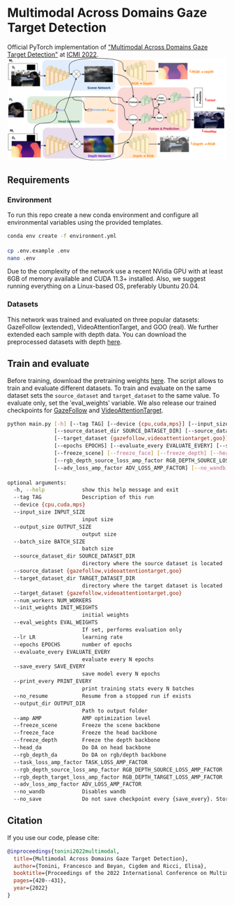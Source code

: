 # Multimodal Across Domains Gaze Target Detection
Official PyTorch implementation of ["Multimodal Across Domains Gaze Target Detection"](https://dl.acm.org/doi/10.1145/3536221.3556624) at [ICMI 2022](https://icmi.acm.org/2022/).
![An image of our neural network](/assets/network.png?raw=true)

## Requirements
### Environment
To run this repo create a new conda environment and configure all environmental variables using the provided templates.

```bash
conda env create -f environment.yml

cp .env.example .env
nano .env
```

Due to the complexity of the network use a recent NVidia GPU with at least 6GB of memory available and CUDA 11.3+ installed.
Also, we suggest running everything on a Linux-based OS, preferably Ubuntu 20.04.

### Datasets
This network was trained and evaluated on three popular datasets: GazeFollow (extended), VideoAttentionTarget, and GOO (real).
We further extended each sample with depth data. You can download the preprocessed datasets with depth [here](https://www.dropbox.com/sh/8o3h1gp6ufgotr3/AACWT7DnXRG8NlzxvqNe3UB5a?dl=1).

## Train and evaluate
Before training, download the pretraining weights [here](https://www.dropbox.com/s/l3xo4h7nghef3m5/init_weights.pt?dl=0).
The script allows to train and evaluate different datasets.
To train and evaluate on the same dataset sets the `source_dataset` and `target_dataset` to the same value.
To evaluate only, set the ‵eval_weights‵ variable. We also release our trained checkpoints for [GazeFollow](https://www.dropbox.com/s/ndsp3g5zzx290nh/best_gazefollow_gazefollow.pth?dl=1) and [VideoAttentionTarget](https://www.dropbox.com/scl/fi/mn1pexehcywfop5xy4r63/best_videoattention_videoattention.pth?rlkey=7tw1ynt0a9rmrd7o3bqt6tbt0&dl=1).

```bash
python main.py [-h] [--tag TAG] [--device {cpu,cuda,mps}] [--input_size INPUT_SIZE] [--output_size OUTPUT_SIZE] [--batch_size BATCH_SIZE]
               [--source_dataset_dir SOURCE_DATASET_DIR] [--source_dataset {gazefollow,videoattentiontarget,goo}] [--target_dataset_dir TARGET_DATASET_DIR]
               [--target_dataset {gazefollow,videoattentiontarget,goo}] [--num_workers NUM_WORKERS] [--init_weights INIT_WEIGHTS] [--eval_weights EVAL_WEIGHTS] [--lr LR]
               [--epochs EPOCHS] [--evaluate_every EVALUATE_EVERY] [--save_every SAVE_EVERY] [--print_every PRINT_EVERY] [--no_resume] [--output_dir OUTPUT_DIR] [--amp AMP]
               [--freeze_scene] [--freeze_face] [--freeze_depth] [--head_da] [--rgb_depth_da] [--task_loss_amp_factor TASK_LOSS_AMP_FACTOR]
               [--rgb_depth_source_loss_amp_factor RGB_DEPTH_SOURCE_LOSS_AMP_FACTOR] [--rgb_depth_target_loss_amp_factor RGB_DEPTH_TARGET_LOSS_AMP_FACTOR]
               [--adv_loss_amp_factor ADV_LOSS_AMP_FACTOR] [--no_wandb] [--no_save]

optional arguments:
  -h, --help            show this help message and exit
  --tag TAG             Description of this run
  --device {cpu,cuda,mps}
  --input_size INPUT_SIZE
                        input size
  --output_size OUTPUT_SIZE
                        output size
  --batch_size BATCH_SIZE
                        batch size
  --source_dataset_dir SOURCE_DATASET_DIR
                        directory where the source dataset is located
  --source_dataset {gazefollow,videoattentiontarget,goo}
  --target_dataset_dir TARGET_DATASET_DIR
                        directory where the target dataset is located
  --target_dataset {gazefollow,videoattentiontarget,goo}
  --num_workers NUM_WORKERS
  --init_weights INIT_WEIGHTS
                        initial weights
  --eval_weights EVAL_WEIGHTS
                        If set, performs evaluation only
  --lr LR               learning rate
  --epochs EPOCHS       number of epochs
  --evaluate_every EVALUATE_EVERY
                        evaluate every N epochs
  --save_every SAVE_EVERY
                        save model every N epochs
  --print_every PRINT_EVERY
                        print training stats every N batches
  --no_resume           Resume from a stopped run if exists
  --output_dir OUTPUT_DIR
                        Path to output folder
  --amp AMP             AMP optimization level
  --freeze_scene        Freeze the scene backbone
  --freeze_face         Freeze the head backbone
  --freeze_depth        Freeze the depth backbone
  --head_da             Do DA on head backbone
  --rgb_depth_da        Do DA on rgb/depth backbone
  --task_loss_amp_factor TASK_LOSS_AMP_FACTOR
  --rgb_depth_source_loss_amp_factor RGB_DEPTH_SOURCE_LOSS_AMP_FACTOR
  --rgb_depth_target_loss_amp_factor RGB_DEPTH_TARGET_LOSS_AMP_FACTOR
  --adv_loss_amp_factor ADV_LOSS_AMP_FACTOR
  --no_wandb            Disables wandb
  --no_save             Do not save checkpoint every {save_every}. Stores last checkpoint only to allow resuming
```

## Citation
If you use our code, please cite:
```bibtex
@inproceedings{tonini2022multimodal,
  title={Multimodal Across Domains Gaze Target Detection},
  author={Tonini, Francesco and Beyan, Cigdem and Ricci, Elisa},
  booktitle={Proceedings of the 2022 International Conference on Multimodal Interaction},
  pages={420--431},
  year={2022}
}
```
